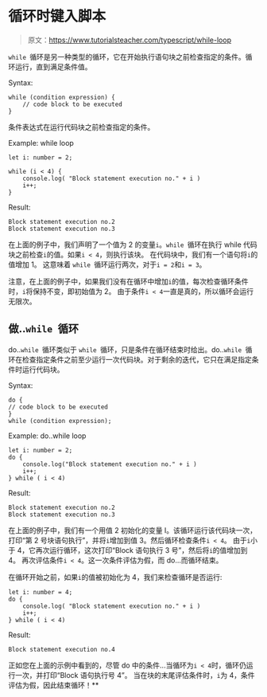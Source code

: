 # 循环时键入脚本

> 原文：<https://www.tutorialsteacher.com/typescript/while-loop>

`while `循环是另一种类型的循环，它在开始执行语句块之前检查指定的条件。循环运行，直到满足条件值。

Syntax:

```
while (condition expression) {
    // code block to be executed
}

```

条件表达式在运行代码块之前检查指定的条件。

Example: while loop 

```
let i: number = 2;

while (i < 4) {
    console.log( "Block statement execution no." + i )
    i++;
} 
```

Result:

```
Block statement execution no.2
Block statement execution no.3

```

在上面的例子中，我们声明了一个值为 2 的变量`i`。`while `循环在执行 while 代码块之前检查`i`的值。如果`i < 4`，则执行该块。 在代码块中，我们有一个语句将`i`的值增加 1。 这意味着 `while `循环运行两次，对于`i = 2`和`i = 3`。

注意，在上面的例子中，如果我们没有在循环中增加`i`的值，每次检查循环条件时，`i`将保持不变，即初始值为 2。 由于条件`i < 4`一直是真的，所以循环会运行无限次。

## 做..`while `循环

do..`while `循环类似于 `while `循环，只是条件在循环结束时给出。do..`while `循环在检查指定条件之前至少运行一次代码块。对于剩余的迭代，它只在满足指定条件时运行代码块。

Syntax:

```
do {
// code block to be executed
}
while (condition expression);

```

Example: do..while loop 

```
let i: number = 2;
do {
    console.log("Block statement execution no." + i )
    i++;
} while ( i < 4) 
```

Result:

```
Block statement execution no.2
Block statement execution no.3

```

在上面的例子中，我们有一个用值 2 初始化的变量 I。该循环运行该代码块一次，打印“第 2 号块语句执行”，并将`i`增加到值 3。然后循环检查条件`i < 4`。 由于`i`小于 4，它再次运行循环，这次打印“Block 语句执行 3 号”，然后将`i`的值增加到 4。 再次评估条件`i < 4`。这一次条件评估为假，而 do...而循环结束。

在循环开始之前，如果`i`的值被初始化为 4，我们来检查循环是否运行:

```
let i: number = 4;
do {
    console.log( "Block statement execution no." + i )
    i++;
} while ( i < 4) 
```

Result:

```
Block statement execution no.4

```

正如您在上面的示例中看到的，尽管 do 中的条件...当循环为`i < 4`时，循环仍运行一次，并打印“Block 语句执行号 4”。 当在块的末尾评估条件时，`i`为 4，条件评估为假，因此结束循环！**